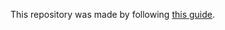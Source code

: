 This repository was made by following [this guide](https://www.anishathalye.com/2014/08/03/managing-your-dotfiles/).
